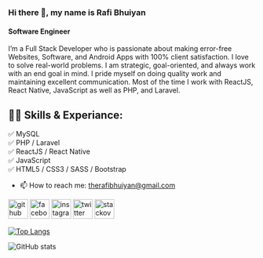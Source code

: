 ### Hi there 👋, my name is Rafi Bhuiyan
#### Software Engineer
I’m a Full Stack Developer who is passionate about making error-free Websites, Software, and Android Apps with 100% client satisfaction. I love to solve real-world problems. I am strategic, goal-oriented, and always work with an end goal in mind. I pride myself on doing quality work and maintaining excellent communication. Most of the time I work with ReactJS, React Native, JavaScript as well as PHP, and Laravel.

## 👨‍💻 Skills & Experiance: 
✅ MySQL <br>
✅ PHP / Laravel <br>
✅ ReactJS / React Native <br>
✅ JavaScript <br>
✅ HTML5 / CSS3 / SASS / Bootstrap <br>

- 📫 How to reach me: therafibhuiyan@gmail.com 


[<img src='https://cdn.jsdelivr.net/npm/simple-icons@3.0.1/icons/github.svg' alt='github' height='40'>](https://github.com/Mr-Bhuiyan)  [<img src='https://cdn.jsdelivr.net/npm/simple-icons@3.0.1/icons/facebook.svg' alt='facebook' height='40'>](https://www.facebook.com/therafibhuiyan/)  [<img src='https://cdn.jsdelivr.net/npm/simple-icons@3.0.1/icons/instagram.svg' alt='instagram' height='40'>](https://www.instagram.com/_rafibhuiyan/)  [<img src='https://cdn.jsdelivr.net/npm/simple-icons@3.0.1/icons/twitter.svg' alt='twitter' height='40'>](https://twitter.com/_RafiBhuiyan)  [<img src='https://cdn.jsdelivr.net/npm/simple-icons@3.0.1/icons/stackoverflow.svg' alt='stackoverflow' height='40'>](https://stackoverflow.com/users/user:17139398)  

[![Top Langs](https://github-readme-stats.vercel.app/api/top-langs/?username=Mr-Bhuiyan)](https://github.com/anuraghazra/github-readme-stats)

![GitHub stats](https://github-readme-stats.vercel.app/api?username=Mr-Bhuiyan&show_icons=true&count_private=true)  
